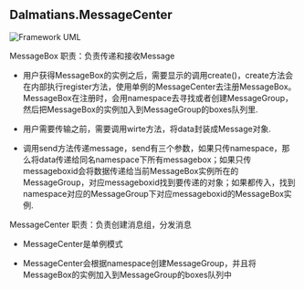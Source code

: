 Dalmatians.MessageCenter
--------------------

![Framework UML](https://raw.githubusercontent.com/leewind/dalmatians/develop/docs/images/messagecenter.png)

MessageBox
职责：负责传递和接收Message

+ 用户获得MessageBox的实例之后，需要显示的调用create()，create方法会在内部执行register方法，使用单例的MessageCenter去注册MessageBox。MessageBox在注册时，会用namespace去寻找或者创建MessageGroup，然后把MessageBox的实例加入到MessageGroup的boxes队列里.

+ 用户需要传输之前，需要调用wirte方法，将data封装成Message对象.

+ 调用send方法传递message，send有三个参数，如果只传namespace，那么将data传递给同名namespace下所有messagebox；如果只传messageboxid会将数据传递给当前MessageBox实例所在的MessageGroup，对应messageboxid找到要传递的对象；如果都传入，找到namespace对应的MessageGroup下对应messageboxid的MessageBox实例.


MessageCenter
职责：负责创建消息组，分发消息

+ MessageCenter是单例模式

+ MessageCenter会根据namespace创建MessageGroup，并且将MessageBox的实例加入到MessageGroup的boxes队列中


